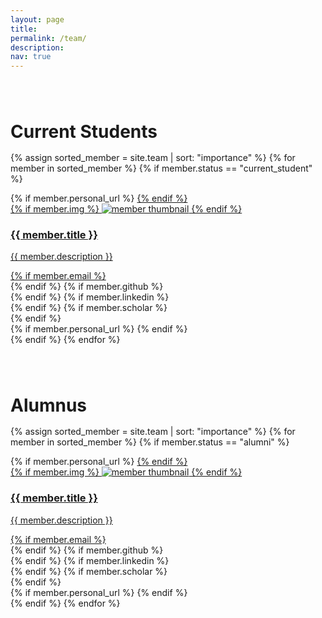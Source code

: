 ```yaml
---
layout: page
title:
permalink: /team/
description:
nav: true
---
```


<h1 style="margin-top: 5rem; margin-bottom: 1rem;">Current Students</h1>
<div class="team grid">

{% assign sorted_member = site.team | sort: "importance" %}
{% for member in sorted_member %}
  {% if member.status == "current_student" %}
  <div class="grid-item">
    <!-- {% if member.redirect %}
    <a href="{{ member.redirect }}" target="_blank">
    {% else %}
    <a href="{{ member.url | relative_url }}">
    {% endif %} -->
    {% if member.personal_url %}
    <a href="{{ member.personal_url}}" target="_blank">
    {% endif %}
      <div class="card hoverable">
        {% if member.img %}
        <img src="{{ member.img | relative_url }}" alt="member thumbnail">
        {% endif %}
        <div class="card-body">
          <h3 class="card-title">{{ member.title }}</h3>
          <p class="card-text">{{ member.description }}</p>
          <div class="row ml-1 mr-1 p-0">
            {% if member.email %}
            <div class="icon" data-toggle="tooltip" title="Code Repository">
              <a href="{{ member.email }}" target="_blank"><i class="far fa-envelope gh-icon"></i></a>
            </div>
            {% endif %}
            {% if member.github %}
            <div class="icon" data-toggle="tooltip" title="Code Repository">
              <a href="{{ member.github }}" target="_blank"><i class="fab fa-github gh-icon"></i></a>
            </div>
            {% endif %}
            {% if member.linkedin %}
            <div class="icon" data-toggle="tooltip" title="Code Repository">
              <a href="{{ member.linkedin }}" target="_blank"><i class="fab fa-linkedin gh-icon"></i></a>
            </div>
            {% endif %}
            {% if member.scholar %}
            <div class="icon" data-toggle="tooltip" title="Code Repository">
              <a href="{{ member.scholar }}" target="_blank"><i class="fas fa-graduation-cap gh-icon"></i></a>
            </div>
            {% endif %}
          </div>
        </div>
      </div>
    {% if member.personal_url %}
    </a>
    {% endif %}
  </div>
  {% endif %}
{% endfor %}

</div>

<h1 style="margin-top: 5rem; margin-bottom: 1rem;">Alumnus</h1>
<div class="team grid">

{% assign sorted_member = site.team | sort: "importance" %}
{% for member in sorted_member %}
  {% if member.status == "alumni" %}
  <div class="grid-item">
    <!-- {% if member.redirect %}
    <a href="{{ member.redirect }}" target="_blank">
    {% else %}
    <a href="{{ member.url | relative_url }}">
    {% endif %} -->
    {% if member.personal_url %}
    <a href="{{ member.personal_url}}" target="_blank">
    {% endif %}
      <div class="card hoverable">
        {% if member.img %}
        <img src="{{ member.img | relative_url }}" alt="member thumbnail">
        {% endif %}
        <div class="card-body">
          <h3 class="card-title">{{ member.title }}</h3>
          <p class="card-text">{{ member.description }}</p>
          <div class="row ml-1 mr-1 p-0">
            {% if member.email %}
            <div class="icon" data-toggle="tooltip" title="Code Repository">
              <a href="{{ member.email }}" target="_blank"><i class="far fa-envelope gh-icon"></i></a>
            </div>
            {% endif %}
            {% if member.github %}
            <div class="icon" data-toggle="tooltip" title="Code Repository">
              <a href="{{ member.github }}" target="_blank"><i class="fab fa-github gh-icon"></i></a>
            </div>
            {% endif %}
            {% if member.linkedin %}
            <div class="icon" data-toggle="tooltip" title="Code Repository">
              <a href="{{ member.linkedin }}" target="_blank"><i class="fab fa-linkedin gh-icon"></i></a>
            </div>
            {% endif %}
            {% if member.scholar %}
            <div class="icon" data-toggle="tooltip" title="Code Repository">
              <a href="{{ member.scholar }}" target="_blank"><i class="fas fa-graduation-cap gh-icon"></i></a>
            </div>
            {% endif %}
          </div>
        </div>
      </div>
    {% if member.personal_url %}
    </a>
    {% endif %}
  </div>
  {% endif %}
{% endfor %}

</div>